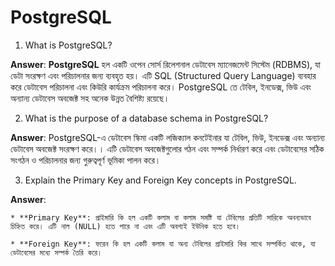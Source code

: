 # PostgreSQL

1. What is PostgreSQL?

**Answer**: **PostgreSQL** হল একটি ওপেন সোর্স রিলেশনাল ডেটাবেস ম্যানেজমেন্ট সিস্টেম (RDBMS), যা ডেটা সংরক্ষণ এবং পরিচালনার জন্য ব্যবহৃত হয়। এটি SQL (Structured Query Language) ব্যবহার করে ডেটাবেস পরিচালনা এবং কিউরি কার্যক্রম পরিচালনা করে। PostgreSQL তে টেবিল, ইনডেক্স, ভিউ এবং অন্যান্য ডেটাবেস অবজেক্ট সহ অনেক উন্নত বৈশিষ্ট্য রয়েছে।

2. What is the purpose of a database schema in PostgreSQL?

**Answer**: PostgreSQL-এ ডেটাবেস স্কিমা একটি লজিক্যাল কনটেইনার যা টেবিল, ভিউ, ইনডেক্স এবং অন্যান্য ডেটাবেস অবজেক্ট সংরক্ষণ করে।। এটি ডেটাবেস অবজেক্টগুলোর গঠন এবং সম্পর্ক নির্ধারণ করে এবং ডেটাবেসের সঠিক সংগঠন ও পরিচালনার জন্য গুরুত্বপূর্ণ ভূমিকা পালন করে।

3. Explain the Primary Key and Foreign Key concepts in PostgreSQL.

**Answer**:

    * **Primary Key**: প্রাইমারি কি হল একটি কলাম বা কলাম সমষ্টি যা টেবিলের প্রতিটি সারিকে অনন্যভাবে চিহ্নিত করে। এটি নাল (NULL) হতে পারে না এবং এটি অবশ্যই ইউনিক হতে হবে।

    * **Foreign Key**: ফরেন কি হল একটি কলাম যা অন্য টেবিলের প্রাইমারি কির সাথে সম্পর্কিত থাকে, যা ডেটাবেসের মধ্যে সম্পর্ক তৈরি করে।

